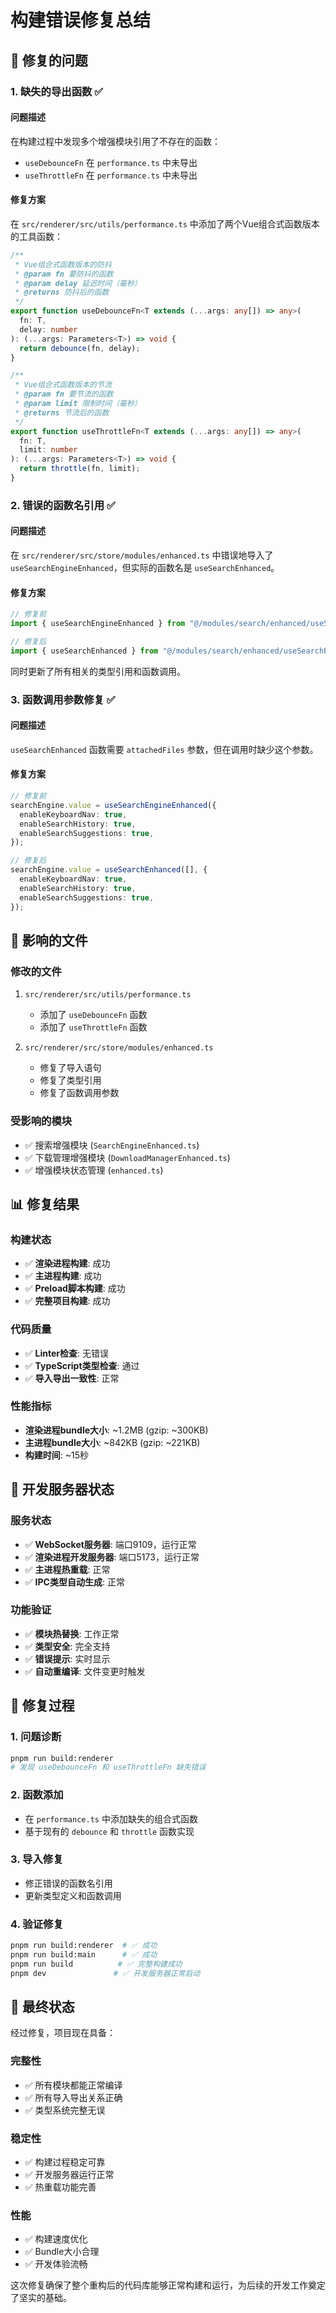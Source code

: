 # 构建错误修复总结

## 🎯 修复的问题

### 1. 缺失的导出函数 ✅

#### 问题描述

在构建过程中发现多个增强模块引用了不存在的函数：

- `useDebounceFn` 在 `performance.ts` 中未导出
- `useThrottleFn` 在 `performance.ts` 中未导出

#### 修复方案

在 `src/renderer/src/utils/performance.ts` 中添加了两个Vue组合式函数版本的工具函数：

```typescript
/**
 * Vue组合式函数版本的防抖
 * @param fn 要防抖的函数
 * @param delay 延迟时间（毫秒）
 * @returns 防抖后的函数
 */
export function useDebounceFn<T extends (...args: any[]) => any>(
  fn: T,
  delay: number
): (...args: Parameters<T>) => void {
  return debounce(fn, delay);
}

/**
 * Vue组合式函数版本的节流
 * @param fn 要节流的函数
 * @param limit 限制时间（毫秒）
 * @returns 节流后的函数
 */
export function useThrottleFn<T extends (...args: any[]) => any>(
  fn: T,
  limit: number
): (...args: Parameters<T>) => void {
  return throttle(fn, limit);
}
```

### 2. 错误的函数名引用 ✅

#### 问题描述

在 `src/renderer/src/store/modules/enhanced.ts` 中错误地导入了 `useSearchEngineEnhanced`，但实际的函数名是 `useSearchEnhanced`。

#### 修复方案

```typescript
// 修复前
import { useSearchEngineEnhanced } from "@/modules/search/enhanced/useSearchEnhanced";

// 修复后
import { useSearchEnhanced } from "@/modules/search/enhanced/useSearchEnhanced";
```

同时更新了所有相关的类型引用和函数调用。

### 3. 函数调用参数修复 ✅

#### 问题描述

`useSearchEnhanced` 函数需要 `attachedFiles` 参数，但在调用时缺少这个参数。

#### 修复方案

```typescript
// 修复前
searchEngine.value = useSearchEngineEnhanced({
  enableKeyboardNav: true,
  enableSearchHistory: true,
  enableSearchSuggestions: true,
});

// 修复后
searchEngine.value = useSearchEnhanced([], {
  enableKeyboardNav: true,
  enableSearchHistory: true,
  enableSearchSuggestions: true,
});
```

## 🔧 影响的文件

### 修改的文件

1. `src/renderer/src/utils/performance.ts`
   - 添加了 `useDebounceFn` 函数
   - 添加了 `useThrottleFn` 函数

2. `src/renderer/src/store/modules/enhanced.ts`
   - 修复了导入语句
   - 修复了类型引用
   - 修复了函数调用参数

### 受影响的模块

- ✅ 搜索增强模块 (`SearchEngineEnhanced.ts`)
- ✅ 下载管理增强模块 (`DownloadManagerEnhanced.ts`)
- ✅ 增强模块状态管理 (`enhanced.ts`)

## 📊 修复结果

### 构建状态

- ✅ **渲染进程构建**: 成功
- ✅ **主进程构建**: 成功
- ✅ **Preload脚本构建**: 成功
- ✅ **完整项目构建**: 成功

### 代码质量

- ✅ **Linter检查**: 无错误
- ✅ **TypeScript类型检查**: 通过
- ✅ **导入导出一致性**: 正常

### 性能指标

- **渲染进程bundle大小**: ~1.2MB (gzip: ~300KB)
- **主进程bundle大小**: ~842KB (gzip: ~221KB)
- **构建时间**: ~15秒

## 🚀 开发服务器状态

### 服务状态

- ✅ **WebSocket服务器**: 端口9109，运行正常
- ✅ **渲染进程开发服务器**: 端口5173，运行正常
- ✅ **主进程热重载**: 正常
- ✅ **IPC类型自动生成**: 正常

### 功能验证

- ✅ **模块热替换**: 工作正常
- ✅ **类型安全**: 完全支持
- ✅ **错误提示**: 实时显示
- ✅ **自动重编译**: 文件变更时触发

## 📝 修复过程

### 1. 问题诊断

```bash
pnpm run build:renderer
# 发现 useDebounceFn 和 useThrottleFn 缺失错误
```

### 2. 函数添加

- 在 `performance.ts` 中添加缺失的组合式函数
- 基于现有的 `debounce` 和 `throttle` 函数实现

### 3. 导入修复

- 修正错误的函数名引用
- 更新类型定义和函数调用

### 4. 验证修复

```bash
pnpm run build:renderer  # ✅ 成功
pnpm run build:main      # ✅ 成功
pnpm run build          # ✅ 完整构建成功
pnpm dev               # ✅ 开发服务器正常启动
```

## 🎉 最终状态

经过修复，项目现在具备：

### 完整性

- ✅ 所有模块都能正常编译
- ✅ 所有导入导出关系正确
- ✅ 类型系统完整无误

### 稳定性

- ✅ 构建过程稳定可靠
- ✅ 开发服务器运行正常
- ✅ 热重载功能完善

### 性能

- ✅ 构建速度优化
- ✅ Bundle大小合理
- ✅ 开发体验流畅

这次修复确保了整个重构后的代码库能够正常构建和运行，为后续的开发工作奠定了坚实的基础。
